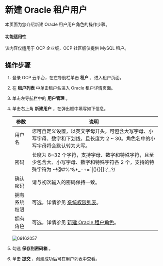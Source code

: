 新建 Oracle 租户用户
===================================

本页面为您介绍新建 Oracle 租户用户角色的操作步骤。

<main id="notice" type='notice'>
<h4>功能适用性</h4>
<p>该内容仅适用于 OCP 企业版，OCP 社区版仅提供 MySQL 租户。</p>
</main>

操作步骤
-------------------------

1. 登录 OCP 云平台，在左导航栏单击 **租户** ，进入租户页面。

2. 在 **租户列表** 中单击租户名进入 Oracle 租户详情页面。

3. 单击左导航栏中的 **用户管理** 。

4. 单击右上角 **新建用户** ，在弹出框中填写如下信息。

   |   参数   |                                                说明                                                |
   |--------|--------------------------------------------------------------------------------------------------|
   | 用户名    | 您可自定义设置，以英文字母开头，可包含大写字母、小写字母、数字和下划线，且长度为 2 \~ 30。角色名中的小写字母将会默认转为大写。                              |
   | 密码     | 长度为 8\~32 个字符，支持字母、数字和特殊字符，且至少包含大、小写字母、数字和特殊字符各 2 个，支持的特殊字符为 \~!@#%\^\&\*_-+=\`\|(){}\[\]:;',.?/ |
   | 确认密码   | 请与初次输入的密码保持一致。                                                                                   |
   | 拥有系统权限 | 可选，详情参见 [系统权限列表](../300.system-privileges-in-a-mysql-tenant.md)。                                   |
   | 拥有角色   | 可选，详情参见 [新建 Oracle 租户角色](../200.user-management-under-an-oracle-tenant/500.create-a-role-under-an-oracle-tenant.md)。                           |

   ![09162057](https://help-static-aliyun-doc.aliyuncs.com/assets/img/zh-CN/3067491361/p327440.png)

5. 勾选 **保存到密码箱** 。

6. 单击 **提交** ，创建成功后可在用户列表中查看。
